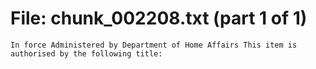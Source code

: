 ﻿# File: chunk_002208.txt (part 1 of 1)
```
In force Administered by Department of Home Affairs This item is authorised by the following title:
```

